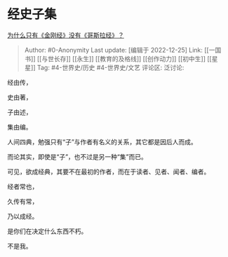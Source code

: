 # 经史子集
[为什么只有《金刚经》没有《哥斯拉经》？](https://www.zhihu.com/question/525838444/answer/2814909100)

> Author: #0-Anonymity
> Last update: [编辑于 2022-12-25]
> Link: [[一国书]] [[与世长存]] [[永生]] [[教育的及格线]] [[创作动力]] [[初中生]] [[星星]]
> Tag: #4-世界史/历史 #4-世界史/文艺
> 评论区:
> 泛讨论:

经由传，

史由著，

子由述，

集由编。

人间四典，勉强只有“子”与作者有名义的关系，其它都是因后人而成。

而论其实，即使是“子”，也不过是另一种“集”而已。

可见，欲成经典，其要不在最初的作者，而在于读者、见者、闻者、编者。

经者常也，

久传有常，

乃以成经。

是你们在决定什么东西不朽。

不是我。
